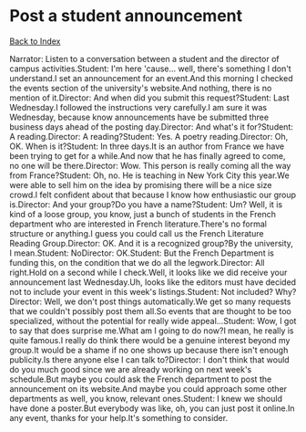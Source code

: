 # Post a student announcement
[Back to Index](https://github.com/windows10010/tpoExtractor/blob/master/README.md)

Narrator: Listen to a conversation between a student and the director of campus activities.Student: I'm here 'cause... well, there's something I don't understand.I set an announcement for an event.And this morning I checked the events section of the university's website.And nothing, there is no mention of it.Director: And when did you submit this request?Student: Last Wednesday.I followed the instructions very carefully.I am sure it was Wednesday, because know announcements have be submitted three business days ahead of the posting day.Director: And what's it for?Student: A reading.Director: A reading?Student: Yes. A poetry reading.Director: Oh, OK. When is it?Student: In three days.It is an author from France we have been trying to get for a while.And now that he has finally agreed to come, no one will be there.Director: Wow. This person is really coming all the way from France?Student: Oh, no. He is teaching in New York City this year.We were able to sell him on the idea by promising there will be a nice size crowd.I felt confident about that because I know how enthusiastic our group is.Director: And your group?Do you have a name?Student: Um? Well, it is kind of a loose group, you know, just a bunch of students in the French department who are interested in French literature.There's no formal structure or anything.I guess you could call us the French Literature Reading Group.Director: OK. And it is a recognized group?By the university, I mean.Student: NoDirector: OK.Student: But the French Department is funding this, on the condition that we do all the legwork.Director: All right.Hold on a second while I check.Well, it looks like we did receive your announcement last Wednesday.Uh, looks like the editors must have decided not to include your event in this week's listings.Student: Not included? Why?Director: Well, we don't post things automatically.We get so many requests that we couldn't possibly post them all.So events that are thought to be too specialized, without the potential for really wide appeal...Student: Wow, I got to say that does surprise me.What am I going to do now?I mean, he really is quite famous.I really do think there would be a genuine interest beyond my group.It would be a shame if no one shows up because there isn't enough publicity.Is there anyone else I can talk to?Director: I don't think that would do you much good since we are already working on next week's schedule.But maybe you could ask the French department to post the announcement on its website.And maybe you could approach some other departments as well, you know, relevant ones.Student: I knew we should have done a poster.But everybody was like, oh, you can just post it online.In any event, thanks for your help.It's something to consider. 